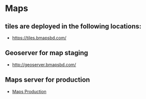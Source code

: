 # Maps

## tiles are deployed in the following locations:

- https://tiles.bmapsbd.com/

## Geoserver for map staging

- http://geoserver.bmapsbd.com/

## Maps server for production

- [Maps Production](https://map.barikoi.com/)

